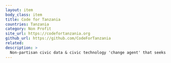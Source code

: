 ```yaml
---
layout: item
body_class: item
title: Code for Tanzania
countries: Tanzania
category: Non Profit
site_url: https://codefortanzania.org
github_url: https://github.com/CodeForTanzania
related: 
description: >
  Non-partisan civic data & civic technology 'change agent' that seeks to give citizens actionable information.
---
```

